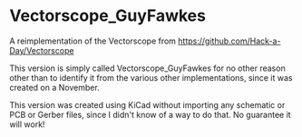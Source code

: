 # Vectorscope_GuyFawkes

A reimplementation of the Vectorscope from https://github.com/Hack-a-Day/Vectorscope

This version is simply called Vectorscope_GuyFawkes for no other reason other than to identify it from the various other implementations, since it was created on a November.

This version was created using KiCad without importing any schematic or PCB or Gerber files, since I didn't know of a way to do that. No guarantee it will work!
